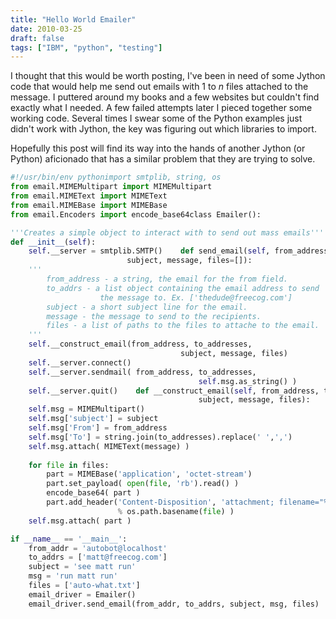 ```yaml
---
title: "Hello World Emailer"
date: 2010-03-25
draft: false
tags: ["IBM", "python", "testing"]
---
```

I thought that this would be worth posting, I've been in need of some
Jython code that would help me send out emails with 1 to *n* files
attached to the message. I puttered around my books and a few websites
but couldn't find exactly what I needed. A few failed attempts later
I pieced together some working code. Several times I swear some of the
Python examples just didn't work with Jython, the key was figuring out
which libraries to import.

Hopefully this post will find its way into the hands of another Jython
(or Python) aficionado that has a similar problem that they are trying
to solve.

```python
#!/usr/bin/env pythonimport smtplib, string, os
from email.MIMEMultipart import MIMEMultipart
from email.MIMEText import MIMEText
from email.MIMEBase import MIMEBase
from email.Encoders import encode_base64class Emailer():

'''Creates a simple object to interact with to send out mass emails'''    
def __init__(self):
    self.__server = smtplib.SMTP()    def send_email(self, from_address, to_addresses,
                          subject, message, files=[]):
    '''
        from_address - a string, the email for the from field.
        to_addrs - a list object containing the email address to send
                    the message to. Ex. ['thedude@freecog.com']
        subject - a short subject line for the email.
        message - the message to send to the recipients.
        files - a list of paths to the files to attache to the email.
    '''
    self.__construct_email(from_address, to_addresses,
                                      subject, message, files)
    self.__server.connect()
    self.__server.sendmail( from_address, to_addresses,
                                          self.msg.as_string() )
    self.__server.quit()    def __construct_email(self, from_address, to_addresses,
                                          subject, message, files):
    self.msg = MIMEMultipart()
    self.msg['subject'] = subject
    self.msg['From'] = from_address
    self.msg['To'] = string.join(to_addresses).replace(' ',',')        
    self.msg.attach( MIMEText(message) )        
    
    for file in files:
        part = MIMEBase('application', 'octet-stream')
        part.set_payload( open(file, 'rb').read() )
        encode_base64( part )
        part.add_header('Content-Disposition', 'attachment; filename="%s"'
                        % os.path.basename(file) )
    self.msg.attach( part )

if __name__ == '__main__':
    from_addr = 'autobot@localhost'
    to_addrs = ['matt@freecog.com']
    subject = 'see matt run'
    msg = 'run matt run'
    files = ['auto-what.txt']
    email_driver = Emailer()
    email_driver.send_email(from_addr, to_addrs, subject, msg, files)
```